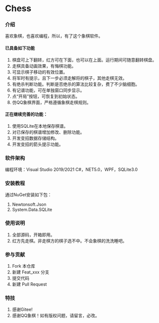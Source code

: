 # Chess

### 介绍
喜欢象棋，也喜欢编程，所以，有了这个象棋软件。

#### 已具备如下功能
1.  棋盘可上下翻转，红方可在下面，也可以在上面。运行期间可随意翻转棋盘。
2.  走棋具备动画效果，有悔棋功能。
3.  可显示棋子移动的有效位置。
4.  将军时有提示，且下一步必须走解将的棋子，其他走棋无效。
5.  有绝杀判断功能。判断是否绝杀的算法比较复杂，费了不少脑细胞。
6.  有记谱功能，可在单独窗口同步显示。
7.  点“开局”按钮，可恢复到初始状态。
8.  仿QQ象棋界面，严格遵循象棋走棋规则。


#### 正在继续完善的功能：
1.  使用SQLite在本地保存棋谱。
2.  对已保存的棋谱增加修改、删除功能。
3.  开发变招数据存储结构。
4.  开发变招的箭头提示功能。

### 软件架构

编程环境：Visual Studio 2019/2021
C#，NET5.0，WPF，SQLite3.0

### 安装教程

通过NuGet安装如下包：
1.  Newtonsoft.Json
2.  System.Data.SQLite


### 使用说明

1.  全部源码，开箱即用。
2.  红方先走棋。非走棋方的棋子选不中。不会象棋的洗洗睡吧。


### 参与贡献

1.  Fork 本仓库
2.  新建 Feat_xxx 分支
3.  提交代码
4.  新建 Pull Request


### 特技

1.  感谢Gitee!
2.  感谢QQ象棋！如有版权问题，请留言，必改。
